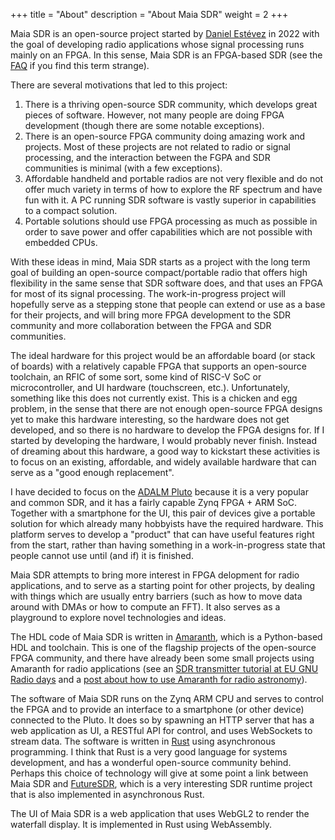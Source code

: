 +++
title = "About"
description = "About Maia SDR"
weight = 2
+++

Maia SDR is an open-source project started by [Daniel
Estévez](https://destevez.net) in 2022 with the goal of developing radio
applications whose signal processing runs mainly on an FPGA. In this sense, Maia
SDR is an FPGA-based SDR (see the [FAQ](@/faq.md#misnomer) if you find this term
strange).

There are several motivations that led to this project:
1. There is a thriving open-source SDR community, which develops great pieces of
software. However, not many people are doing FPGA development (though there are
some notable exceptions).
2. There is an open-source FPGA community doing amazing work and projects. Most
of these projects are not related to radio or signal processing, and the
interaction between the FGPA and SDR communities is minimal (with a few
exceptions).
3. Affordable handheld and portable radios are not very flexible and do not
offer much variety in terms of how to explore the RF spectrum and have fun with
it. A PC running SDR software is vastly superior in capabilities to a compact
solution.
4. Portable solutions should use FPGA processing as much as possible in order to
save power and offer capabilities which are not possible with embedded CPUs.

With these ideas in mind, Maia SDR starts as a project with the long term goal
of building an open-source compact/portable radio that offers high flexibility
in the same sense that SDR software does, and that uses an FPGA for most of its
signal processing. The work-in-progress project will hopefully serve as a
stepping stone that people can extend or use as a base for their projects, and
will bring more FPGA development to the SDR community and more collaboration
between the FPGA and SDR communities.

The ideal hardware for this project would be an affordable board (or stack of
boards) with a relatively capable FPGA that supports an open-source toolchain,
an RFIC of some sort, some kind of RISC-V SoC or microcontroller, and UI
hardware (touchscreen, etc.). Unfortunately, something like this does not
currently exist. This is a chicken and egg problem, in the sense that there are
not enough open-source FPGA designs yet to make this hardware interesting, so
the hardware does not get developed, and so there is no hardware to develop the
FPGA designs for. If I started by developing the hardware, I would probably
never finish. Instead of dreaming about this hardware, a good way to kickstart
these activities is to focus on an existing, affordable, and widely available
hardware that can serve as a "good enough replacement".

I have decided to focus on the [ADALM
Pluto](https://www.analog.com/en/design-center/evaluation-hardware-and-software/evaluation-boards-kits/adalm-pluto.html)
because it is a very popular and common SDR, and it has a fairly capable Zynq
FPGA + ARM SoC. Together with a smartphone for the UI, this pair of devices give
a portable solution for which already many hobbyists have the required
hardware. This platform serves to develop a "product" that can have useful
features right from the start, rather than having something in a
work-in-progress state that people cannot use until (and if) it is finished.

Maia SDR attempts to bring more interest in FPGA delopment for radio
applications, and to serve as a starting point for other projects, by dealing
with things which are usually entry barriers (such as how to move data around
with DMAs or how to compute an FFT). It also serves as a playground to explore
novel technologies and ideas.

The HDL code of Maia SDR is written in
[Amaranth](https://github.com/amaranth-lang/amaranth), which is a Python-based
HDL and toolchain. This is one of the flagship projects of the open-source FPGA
community, and there have already been some small projects using Amaranth for
radio applications (see an [SDR transmitter tutorial at EU GNU Radio
days](https://www.youtube.com/watch?v=A5LOyRVED3c) and a [post about how to use
Amaranth for radio
astronomy](https://blog.kiranshila.com/blog/casper_amaranth.md)).

The software of Maia SDR runs on the Zynq ARM CPU and serves to control the FPGA
and to provide an interface to a smartphone (or other device) connected to the
Pluto. It does so by spawning an HTTP server that has a web application as UI, a
RESTful API for control, and uses WebSockets to stream data. The software is
written in [Rust](https://www.rust-lang.org/) using asynchronous programming. I
think that Rust is a very good language for systems development, and has a
wonderful open-source community behind. Perhaps this choice of technology will
give at some point a link between Maia SDR and
[FutureSDR](https://www.futuresdr.org/), which is a very interesting SDR runtime
project that is also implemented in asynchronous Rust.

The UI of Maia SDR is a web application that uses WebGL2 to render the waterfall
display. It is implemented in Rust using WebAssembly.
